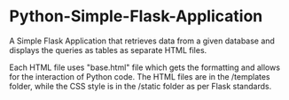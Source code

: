# Python-Simple-Flask-Application

A Simple Flask Application that retrieves data from a given database and displays the queries as tables as separate HTML files. 

Each HTML file uses "base.html" file which gets the formatting and allows for the interaction of Python code. The HTML files are in the /templates folder, while the CSS style is in the /static folder as per Flask standards. 


